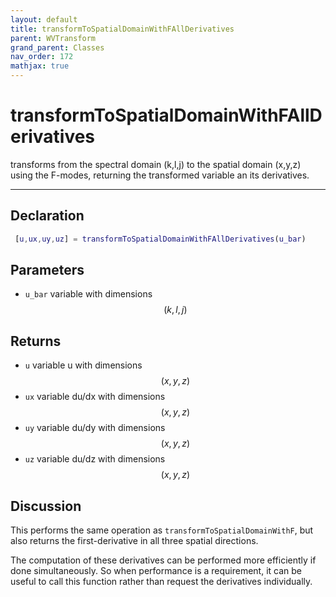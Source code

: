 ```yaml
---
layout: default
title: transformToSpatialDomainWithFAllDerivatives
parent: WVTransform
grand_parent: Classes
nav_order: 172
mathjax: true
---
```


#  transformToSpatialDomainWithFAllDerivatives

transforms from the spectral domain (k,l,j) to the spatial domain (x,y,z) using the F-modes, returning the transformed variable an its derivatives.


---

## Declaration
```matlab
 [u,ux,uy,uz] = transformToSpatialDomainWithFAllDerivatives(u_bar)
```
## Parameters
+ `u_bar`  variable with dimensions $$(k,l,j)$$

## Returns
+ `u`  variable u with dimensions $$(x,y,z)$$
+ `ux`  variable du/dx with dimensions $$(x,y,z)$$
+ `uy`  variable du/dy with dimensions $$(x,y,z)$$
+ `uz`  variable du/dz with dimensions $$(x,y,z)$$

## Discussion

This performs the same operation as `transformToSpatialDomainWithF`, but also returns the first-derivative in all three spatial directions.

The computation of these derivatives can be performed more efficiently if done simultaneously. So when performance is a requirement, it can be useful to call this function rather than request the derivatives individually.

